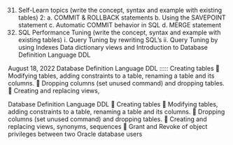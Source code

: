 31. Self-Learn topics (write the concept, syntax and example with existing tables) 2:
    a. COMMIT & ROLLBACK statements
    b. Using the SAVEPOINT statement
    c. Automatic COMMIT behavior in SQL
    d. MERGE statement
32. SQL Performance Tuning (write the concept, syntax and example with existing tables)
    i. Query Tuning by rewriting SQL’s
    ii. Query Tuning by using Indexes Data dictionary views and Introduction to Database Definition Language DDL

August 18, 2022
Database Definition Language DDL ::::: Creating tables
 Modifying tables, adding constraints
to a table, renaming a table and its
columns.
 Dropping columns (set unused
command) and dropping tables.
 Creating and replacing views,

<!-- CLASSWORK -->

Database Definition Language DDL
 Creating tables
 Modifying tables, adding constraints
to a table, renaming a table and its
columns.
 Dropping columns (set unused
command) and dropping tables.
 Creating and replacing views,
synonyms, sequences
 Grant and Revoke of object
privileges between two Oracle
database users

<!--  -->
